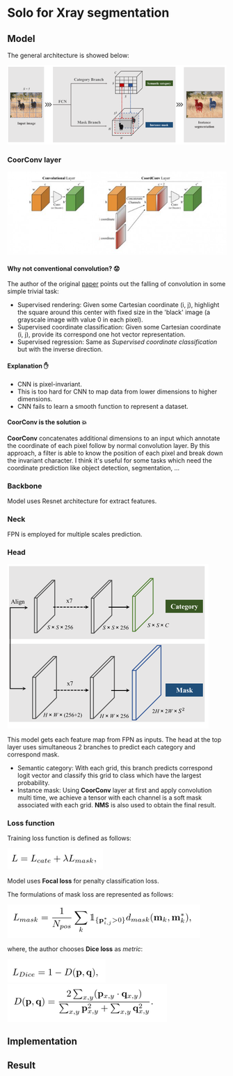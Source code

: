 # Solo for Xray segmentation

## Model
The general architecture is showed below:

![solo](images/solo.png)
### CoorConv layer

![CoorConv](images/CoorConv.jpeg)
#### Why not conventional convolution? :worried:

The author of the original [paper](https://arxiv.org/pdf/1807.03247.pdf) points out the falling of convolution in some simple trivial task:

- Supervised rendering: Given some Cartesian coordinate (i, j), highlight the square around this center with fixed size in the 'black' image (a grayscale image with value 0 in each pixel).
- Supervised coordinate classification: Given some Cartesian coordinate (i, j), provide its correspond one hot vector representation.
- Supervised regression: Same as *_Supervised coordinate classification_* but with the inverse direction.

#### Explanation :raised_hand:

- CNN is pixel-invariant.
- This is too hard for CNN to map data from lower dimensions to higher dimensions.
- CNN fails to learn a smooth function to represent a dataset.

#### **CoorConv** is the solution :boom:

 **CoorConv** concatenates additional dimensions to an input which annotate the coordinate of each pixel follow by normal convolution layer. By this
approach, a filter is able to know the position of each pixel and break down the invariant character. I think it's useful for some tasks which need the 
coordinate prediction like object detection, segmentation, ...
### Backbone
Model uses Resnet architecture for extract features.
### Neck
FPN is employed for multiple scales prediction.
### Head
![head](images/head.png)

This model gets each feature map from FPN as inputs. The head at the top layer uses
simultaneous 2 branches to predict each category and correspond mask.  
- Semantic category:
  With each grid, this branch predicts correspond logit vector and classify this grid to class which have the largest probability.
- Instance mask:
  Using **CoorConv** layer at first and apply convolution multi time, we achieve a tensor with each channel is a soft mask associated with each grid. **NMS** is also used to obtain the final result.
### Loss function
Training loss function is defined as follows:

![loss](images/loss1.png)

Model uses **Focal loss** for penalty classification loss.

The formulations of mask loss are represented as follows:

![](images/loss2.png)

where, the author chooses **Dice loss** as *_metric_*:

![](images/loss3.png)
![](images/loss4.png)

## Implementation

## Result
